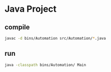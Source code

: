 # Java Project

## compile
```bash
javac -d bins/Automation src/Automation/*.java
```

## run

```bash
java -classpath bins/Automation/ Main
```
